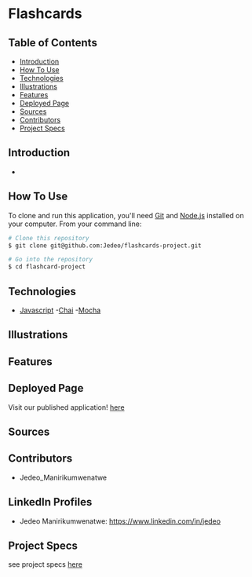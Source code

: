 # Flashcards
## Table of Contents
  - [Introduction](#introduction)
  - [How To Use](#How-To-Use)
  - [Technologies](#technologies)
  - [Illustrations](#illustrations)
  - [Features](#Features)
  - [Deployed Page](#deployed-page)
  - [Sources](#sources)
  - [Contributors](#contributors)
  - [Project Specs](#project-specs)
  
## Introduction
  -
## How To Use

To clone and run this application, you'll need [Git](https://git-scm.com) and [Node.js](https://nodejs.org/en/download/) installed on your computer. From your command line:

```bash
# Clone this repository
$ git clone git@github.com:Jedeo/flashcards-project.git

# Go into the repository
$ cd flashcard-project 

```
## Technologies
  - [Javascript](https://www.javascript.com/)
  -[Chai](https://www.chaijs.com/)
  -[Mocha](https://mochajs.org/)
## Illustrations
  
## Features
  
## Deployed Page
Visit our published application! [here]()
## Sources
  
## Contributors
  - Jedeo_Manirikumwenatwe
## LinkedIn Profiles
- Jedeo Manirikumwenatwe: https://www.linkedin.com/in/jedeo
## Project Specs
see project specs [here](https://frontend.turing.edu/projects/module-1/tic-tac-toe-solo-v2.html)